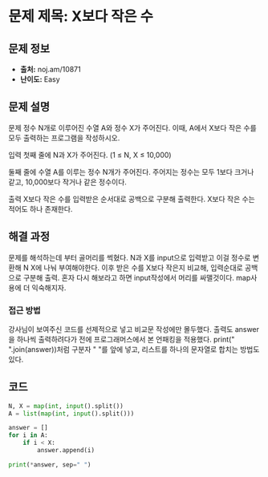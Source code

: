 # 문제 제목: X보다 작은 수

## 문제 정보

- **출처:** noj.am/10871
- **난이도:** Easy

## 문제 설명

문제
정수 N개로 이루어진 수열 A와 정수 X가 주어진다. 이때, A에서 X보다 작은 수를 모두 출력하는 프로그램을 작성하시오.

입력
첫째 줄에 N과 X가 주어진다. (1 ≤ N, X ≤ 10,000)

둘째 줄에 수열 A를 이루는 정수 N개가 주어진다. 주어지는 정수는 모두 1보다 크거나 같고, 10,000보다 작거나 같은 정수이다.

출력
X보다 작은 수를 입력받은 순서대로 공백으로 구분해 출력한다. X보다 작은 수는 적어도 하나 존재한다.

## 해결 과정

문제를 해석하는데 부터 골머리를 썩혔다.
N과 X를 input으로 입력받고 이걸 정수로 변환해 N X에 나눠 부여해야한다.
이후 받은 수를 X보다 작은지 비교해, 입력순대로 공백으로 구분해 출력.
혼자 다시 해보라고 하면 input작성에서 머리를 싸맬것이다. map사용에 더 익숙해지자.

### 접근 방법

강사님이 보여주신 코드를 선제적으로 넣고 비교문 작성에만 몰두했다.
출력도 answer을 하나씩 출력하려다가 전에 프로그래머스에서 본 언패킹을 적용했다.
print(" ".join(answer))처럼 구분자 " "를 앞에 넣고, 리스트를 하나의 문자열로 합치는 방법도 있다.

## 코드

```python
N, X = map(int, input().split())
A = list(map(int, input().split()))

answer = []
for i in A:
    if i < X:
        answer.append(i)

print(*answer, sep=" ")
```
